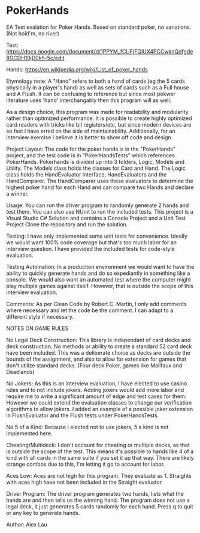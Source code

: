 # PokerHands


EA Test evalation for Poker Hands. Based on standard poker, no variations. (Not hold'm, no river)

Test: https://docs.google.com/document/d/1PPYM_fCUFjFQlUX4PCCwknQdfgde8GCDH10jD0kh-5c/edit

Hands: https://en.wikipedia.org/wiki/List_of_poker_hands

Etymology note: A "Hand" refers to both a hand of cards (eg the 5 cards physically in a player's hand) as well as
sets of cards such as a Full house and A Flush. It can be confusing to reference but since most pokwer literature
uses 'hand' interchangably then this program will as well.

As a design choice, this program was made for readability and modularity rather than 
optimized performance. It is possible to create highly optimized card readers with 
tricks like bit registers/etc, but since modern devices are so fast I have erred on
the side of maintainability. Additionally, for an interview exercise I believe it is 
better to show off code and design.

Project Layout: The code for the poker hands is in the "PokerHands" project, and the test code
is in "PokerHandsTests" which references PokerHands.
Pokerhands is divided up into 3 folders, Logic, Models and Utility. The Models class holds the classes for Card and Hand.
The Logic class holds the HandEvaluator interface, HandEvaluators and the HandComparer. The HandComparer uses these
evaluators to determine the highest poker hand for each Hand and can compare two Hands and declare a winner. 

Usage: You can run the driver program to randomly generate 2 hands and test them. You can also use NUnit to run
the included tests. This project is a Visual Studio C# Solution and contains a Console Project and a Unit Test Project
Clone the repository and run the solution.

Testing: I have only implemented some unit tests for convenience. Ideally we would want
100% code coverage but that's too much labor for an interview question. I have provided
the included tests for code-style evaluation.

Testing Automation: In a production environment we would want to have the ability to quickly
generate hands and do so expediantly in something like a console. We would also want an automated test
where the computer might play multiple games against itself. However, that is outside the scope of this
interview evaluation.

Comments: As per Clean Code by Robert C. Martin, I only add comments where necessary and let
the code be the comment. I can adapt to a different style if necessary.

NOTES ON GAME RULES

No Legal Deck Construction: This library is independant of card decks and deck construction. No methods or ability to create a standard
52 card deck have been included. This was a deliberate choice as decks are outside the bounds of the assignment, and also to 
allow for extension for games that don't utilize standard decks. (Four deck Poker, games like Malifaux and Deadlands)

No Jokers: As this is an interview evaluation, I have elected to use casino rules and to not include jokers.
Adding jokers would add more labor and require me to write a significant amount of edge and test cases for them.
However we could extend the evaluation classes to change our verification algorithms to allow jokers.
I added an example of a possible joker extension in FlushEvaluator and the Flush tests under PokerHandsTests.

No 5 of a Kind: Because I elected not to use jokers, 5 a kind is not implemented here.

Cheating/Multideck: I don't account for cheating or multiple decks, as that is outside the scope of the test. 
This means it's possible to hands like 4 of a kind with all cards in the same suite if you set it up that way.
There are likely strange combos due to this, I'm letting it go to account for labor.

Aces Low: Aces are not high for this program. They evaluate as 1. Straights with aces high have not been included in the Straight evaluator.

Driver Program: The driver program generates two hands, lists what the hands are and then tells us 
the winning hand. The program does not use a legal deck, it just generates 5 cards randomly for each hand.
Press q to quit or any key to generate hands.

Author: Alex Lau

